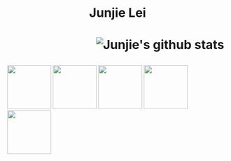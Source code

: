 
<h1 align = 'center'>Junjie Lei <h1>


&emsp;&emsp;&emsp;&emsp;&emsp;&emsp;&emsp;
![Junjie's github stats](https://github-readme-stats.vercel.app/api?username=JunjieLeiCoe&show_icons=true&hide=["stars","issues"]) 

## 
<img src="https://media3.giphy.com/media/IdyAQJVN2kVPNUrojM/200.webp" width="100"> <img src="https://media0.giphy.com/media/jnDKffgCfGYOp6cMTK/200.webp" width="100"> <img src="https://media2.giphy.com/media/eNAsjO55tPbgaor7ma/200w.webp" width="100"> <img src="https://media0.giphy.com/media/KzJkzjggfGN5Py6nkT/200.webp" width="100"> 
<img src="https://i0.wp.com/static1.squarespace.com/static/51156277e4b0b8b2ffe11c00/t/583ccafcbebafbc5c11fa6ec/1480379239088/RStudio-Ball.png?w=584&ssl=1" width="100">

